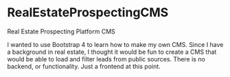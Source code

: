 # RealEstateProspectingCMS
Real Estate Prospecting Platform CMS


I wanted to use Bootstrap 4 to learn how to make my own CMS. Since I have a background in real estate, I thought it would be fun to create a CMS that would be able to load and filter leads from public sources. There is no backend, or functionality. Just a frontend at this point.

